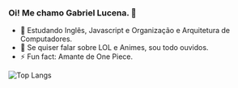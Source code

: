 ### Oi! Me chamo Gabriel Lucena. 👋

- 🌱 Estudando Inglês, Javascript e Organização e Arquitetura de Computadores.
- 💬 Se quiser falar sobre LOL e Animes, sou todo ouvidos.
- ⚡ Fun fact: Amante de One Piece.
  
![Top Langs](https://github-readme-stats.vercel.app/api/top-langs/?username=gabnhac&exclude_repo=github-readme-stats,gabnhac.github.io) 
